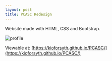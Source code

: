 ```yaml
---
layout: post
title: PCASC Redesign 
---
```

Website made with HTML, CSS and Bootstrap. 

![profile](https://raw.githubusercontent.com/kioforsyth/fork/master/images/pcasc.PNG)


Viewable at: [https://kioforsyth.github.io/PCASC/](https://kioforsyth.github.io/PCASC/)
